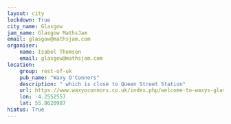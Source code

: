 ```yaml
---
layout: city                                           
lockdown: True
city_name: Glasgow                                                               
jam_name: Glasgow MathsJam
email: glasgow@mathsjam.com
organiser:
    name: Isabel Thomson
    email: glasgow@mathsjam.com
location:
    group: rest-of-uk
    pub_name: "Waxy O'Connors"
    description: " which is close to Queen Street Station"
    url: https://www.waxyoconnors.co.uk/index.php/welcome-to-waxys-glasgow
    lon: -4.2552557
    lat: 55.8620987
hiatus: True
---
```

